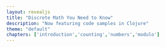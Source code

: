 ```yaml
---
layout: revealjs
title: "Discrete Math You Need to Know"
description: "Now featuring code samples in Clojure"
theme: "default"
chapters: ['introduction','counting','numbers','modulo']
---
```


